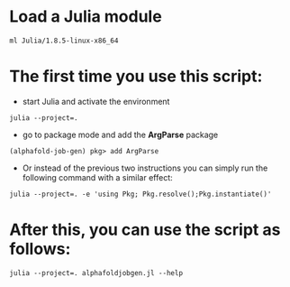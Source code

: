 # Load a Julia module
```ml Julia/1.8.5-linux-x86_64```

# The first time you use this script:

- start Julia and activate the environment 

```julia --project=.```

- go to package mode and add the **ArgParse** package

```(alphafold-job-gen) pkg> add ArgParse```

- Or instead of the previous two instructions you can simply run the following command with a
similar effect:

```julia --project=. -e 'using Pkg; Pkg.resolve();Pkg.instantiate()'```

# After this, you can use the script as follows:

```julia --project=. alphafoldjobgen.jl --help```
